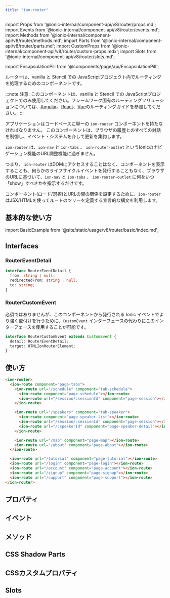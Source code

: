 ```yaml
---
title: "ion-router"
---
```


import Props from '@ionic-internal/component-api/v8/router/props.md';
import Events from '@ionic-internal/component-api/v8/router/events.md';
import Methods from '@ionic-internal/component-api/v8/router/methods.md';
import Parts from '@ionic-internal/component-api/v8/router/parts.md';
import CustomProps from '@ionic-internal/component-api/v8/router/custom-props.mdx';
import Slots from '@ionic-internal/component-api/v8/router/slots.md';

<head>
  <title>ion-router: Router Component to Coordinate URL Navigation</title>
  <meta name="description" content="ion-routerは、ionicのナビゲーションアウトレットであるion-navとion-tabsのためのURLコーディネータです。ルーターコンポーネントは vanilla と Stencil JavaScript 内のルーティングを処理します。" />
</head>

import EncapsulationPill from '@components/page/api/EncapsulationPill';



ルーターは、vanilla と Stencil での JavaScriptプロジェクト内でルーティングを処理するためのコンポーネントです。

:::note
注意: このコンポーネントは、vanilla と Stencil での JavaScriptプロジェクトでのみ使用してください。フレームワーク固有のルーティングソリューションについては、[Angular](../angular/navigation)、[React](../react/navigation)、[Vue](../vue/navigation)のルーティングガイドを参照してください。
:::


アプリケーションはコードベースに単一の `ion-router` コンポーネントを持たなければなりません。
このコンポーネントは、ブラウザの履歴とのすべての対話を制御し、イベント・システムを介して更新を集約します。

`ion-router` は、`ion-nav` と `ion-tabs` 、 `ion-router-outlet` というIonicのナビゲーション機能のURL調整機能に過ぎません。

つまり、 `ion-router` はDOMにアクセスすることはなく、コンポーネントを表示することも、何らかのライフサイクルイベントを発行することもなく、ブラウザのURLに基づいて、`ion-nav` と `ion-tabs` 、 `ion-router-outlet`  に何をいつ「show」すべきかを指示するだけです。

コンポーネント(ロード/選択)とURLの間の関係を設定するために、`ion-router` はJSX/HTMLを使ってルートのツリーを定義する宣言的な構文を利用します。

## 基本的な使い方

import BasicExample from '@site/static/usage/v8/router/basic/index.md';

<BasicExample />

## Interfaces

### RouterEventDetail

```typescript
interface RouterEventDetail {
  from: string | null;
  redirectedFrom: string | null;
  to: string;
}
```

### RouterCustomEvent

必須ではありませんが、このコンポーネントから発行される Ionic イベントでより強く型付けを行うために、`CustomEvent` インターフェースの代わりにこのインターフェースを使用することが可能です。

```typescript
interface RouterCustomEvent extends CustomEvent {
  detail: RouterEventDetail;
  target: HTMLIonRouterElement;
}
```



## 使い方

```html
<ion-router>
  <ion-route component="page-tabs">
    <ion-route url="/schedule" component="tab-schedule">
      <ion-route component="page-schedule"></ion-route>
      <ion-route url="/session/:sessionId" component="page-session"></ion-route>
    </ion-route>

    <ion-route url="/speakers" component="tab-speaker">
      <ion-route component="page-speaker-list"></ion-route>
      <ion-route url="/session/:sessionId" component="page-session"></ion-route>
      <ion-route url="/:speakerId" component="page-speaker-detail"></ion-route>
    </ion-route>

    <ion-route url="/map" component="page-map"></ion-route>
    <ion-route url="/about" component="page-about"></ion-route>
  </ion-route>

  <ion-route url="/tutorial" component="page-tutorial"></ion-route>
  <ion-route url="/login" component="page-login"></ion-route>
  <ion-route url="/account" component="page-account"></ion-route>
  <ion-route url="/signup" component="page-signup"></ion-route>
  <ion-route url="/support" component="page-support"></ion-route>
</ion-router>

```


## プロパティ
<Props />

## イベント
<Events />

## メソッド
<Methods />

## CSS Shadow Parts
<Parts />

## CSSカスタムプロパティ
<CustomProps />

## Slots
<Slots />